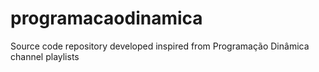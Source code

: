 # programacaodinamica
Source code repository developed inspired from Programação Dinâmica channel playlists 
